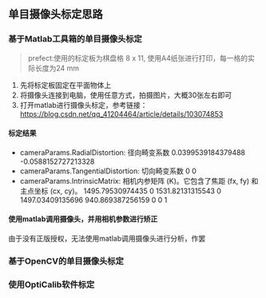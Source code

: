 ## 单目摄像头标定思路

### 基于Matlab工具箱的单目摄像头标定

> prefect:使用的标定板为棋盘格 8 x 11, 使用A4纸张进行打印，每一格的实际长度为24 mm

1. 先将标定板固定在平面物体上
2. 将摄像头连接到电脑，使用任意方式，拍摄图片，大概30张左右即可
3. 打开matlab进行摄像头标定，参考链接：https://blog.csdn.net/qq_41204464/article/details/103074853

#### 标定结果

- cameraParams.RadialDistortion: 径向畸变系数 0.0399539184379488	-0.0588152727213328
- cameraParams.TangentialDistortion: 切向畸变系数 0 0
- cameraParams.IntrinsicMatrix: 相机内参矩阵 (K)。它包含了焦距 (fx, fy) 和主点坐标 (cx, cy)。 
  1495.79530974435	0	1531.82131315543
    0	1497.03409135696	940.869387256159
    0	0	1

#### 使用matlab调用摄像头，并用相机参数进行矫正
由于没有正版授权，无法使用matlab调用摄像头进行分析，作罢

### 基于OpenCV的单目摄像头标定





### 使用OptiCalib软件标定